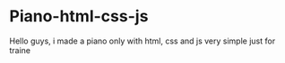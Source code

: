 # Piano-html-css-js

Hello guys, i made a piano only with html, css and js very simple just for traine
